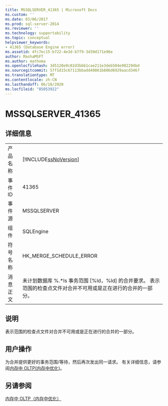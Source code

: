```yaml
---
title: MSSQLSERVER_41365 | Microsoft Docs
ms.custom: ''
ms.date: 03/06/2017
ms.prod: sql-server-2014
ms.reviewer: ''
ms.technology: supportability
ms.topic: conceptual
helpviewer_keywords:
- 41365 (Database Engine error)
ms.assetid: 4fc7ec15-b722-4e3d-b7f9-3d39d171e96e
author: MashaMSFT
ms.author: mathoma
ms.openlocfilehash: 3d5120e9c02d3bbb1cae211e3deb584e982294bd
ms.sourcegitcommit: 57f1d15c67113bbadd40861b886d6929aacd3467
ms.translationtype: MT
ms.contentlocale: zh-CN
ms.lasthandoff: 06/18/2020
ms.locfileid: "85053922"
---
```

# <a name="mssqlserver_41365"></a>MSSQLSERVER_41365
    
## <a name="details"></a>详细信息  
  
|||  
|-|-|  
|产品名称|[!INCLUDE[ssNoVersion](../../includes/ssnoversion-md.md)]|  
|事件 ID|41365|  
|事件源|MSSQLSERVER|  
|组件|SQLEngine|  
|符号名称|HK_MERGE_SCHEDULE_ERROR|  
|消息正文|未计划数据库 %.*ls 事务范围 [%ld，%ld] 的合并要求。 表示范围的检查点文件对合并不可用或是正在进行的合并的一部分。|  
  
## <a name="explanation"></a>说明  
 表示范围的检查点文件对合并不可用或是正在进行的合并的一部分。  
  
## <a name="user-action"></a>用户操作  
 为合并提供更好的事务范围/等待，然后再次发出同一请求。 有关详细信息，请参阅[内存中 OLTP&#40;内存中优化&#41;](../in-memory-oltp/in-memory-oltp-in-memory-optimization.md)。  
  
## <a name="see-also"></a>另请参阅  
 [内存中 OLTP（内存中优化）](../in-memory-oltp/in-memory-oltp-in-memory-optimization.md)  
  
  
